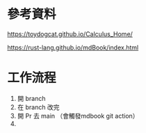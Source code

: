 # 參考資料

https://toydogcat.github.io/Calculus_Home/

https://rust-lang.github.io/mdBook/index.html


# 工作流程

1. 開 branch
2. 在 branch 改完
3. 開 Pr 去 main （會觸發mdbook git action）
4. 


